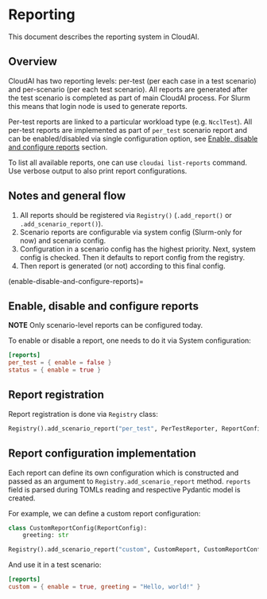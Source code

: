 # Reporting
This document describes the reporting system in CloudAI.


## Overview
CloudAI has two reporting levels: per-test (per each case in a test scenario) and per-scenario (per each test scenario). All reports are generated after the test scenario is completed as part of main CloudAI process. For Slurm this means that login node is used to generate reports.

Per-test reports are linked to a particular workload type (e.g. `NcclTest`). All per-test reports are implemented as part of `per_test` scenario report and can be enabled/disabled via single configuration option, see [Enable, disable and configure reports](enable-disable-and-configure-reports) section.

To list all available reports, one can use `cloudai list-reports` command. Use verbose output to also print report configurations.


## Notes and general flow
1. All reports should be registered via `Registry()` (`.add_report()` or `.add_scenario_report()`).
1. Scenario reports are configurable via system config (Slurm-only for now) and scenario config.
1. Configuration in a scenario config has the highest priority. Next, system config is checked. Then it defaults to report config from the registry.
1. Then report is generated (or not) according to this final config.


(enable-disable-and-configure-reports)=
## Enable, disable and configure reports
**NOTE** Only scenario-level reports can be configured today.

To enable or disable a report, one needs to do it via System configuration:
```toml
[reports]
per_test = { enable = false }
status = { enable = true }
```


## Report registration
Report registration is done via `Registry` class:

```python
Registry().add_scenario_report("per_test", PerTestReporter, ReportConfig(enable=True))
```


## Report configuration implementation
Each report can define its own configuration which is constructed and passed as an argument to `Registry.add_scenario_report` method. `reports` field is parsed during TOMLs reading and respective Pydantic model is created.

For example, we can define a custom report configuration:
```python
class CustomReportConfig(ReportConfig):
    greeting: str
```

```python
Registry().add_scenario_report("custom", CustomReport, CustomReportConfig(greeting="default value"))
```

And use it in a test scenario:
```toml
[reports]
custom = { enable = true, greeting = "Hello, world!" }
```
